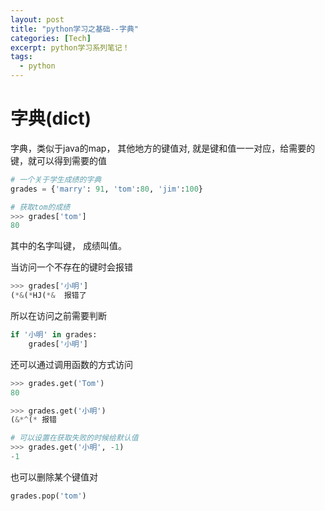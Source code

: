 ```yaml
---
layout: post
title: "python学习之基础--字典"
categories: [Tech]
excerpt: python学习系列笔记！
tags:
  - python
---
```


# 字典(dict) #

字典，类似于java的map， 其他地方的键值对, 就是键和值一一对应，给需要的键，就可以得到需要的值

```python
# 一个关于学生成绩的字典
grades = {'marry': 91, 'tom':80, 'jim':100}

# 获取tom的成绩
>>> grades['tom']
80
```

其中的名字叫键， 成绩叫值。

当访问一个不存在的键时会报错

```python
>>> grades['小明']
(*&(*HJ(*&  报错了
```

所以在访问之前需要判断

```python
if '小明' in grades:
	grades['小明']
```

还可以通过调用函数的方式访问

```python
>>> grades.get('Tom')
80

>>> grades.get('小明')
(&*^(* 报错

# 可以设置在获取失败的时候给默认值
>>> grades.get('小明', -1)
-1
```


也可以删除某个键值对

```python
grades.pop('tom')
```
